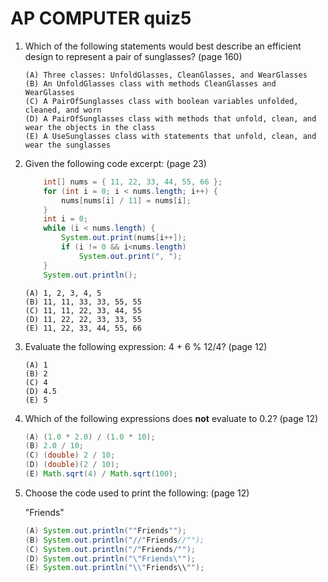# AP COMPUTER quiz5

1. Which of the following statements would best describe an efficient design to represent a pair of sunglasses? (page 160)

	```
	(A) Three classes: UnfoldGlasses, CleanGlasses, and WearGlasses 
	(B) An UnfoldGlasses class with methods CleanGlasses and WearGlasses 
	(C) A PairOfSunglasses class with boolean variables unfolded, cleaned, and worn 
	(D) A PairOfSunglasses class with methods that unfold, clean, and wear the objects in the class 
	(E) A UseSunglasses class with statements that unfold, clean, and wear the sunglasses 
	```
1. Given the following code excerpt: (page 23)

	```java
		int[] nums = { 11, 22, 33, 44, 55, 66 };
		for (int i = 0; i < nums.length; i++) {
			nums[nums[i] / 11] = nums[i];
		}
		int i = 0;
		while (i < nums.length) {
			System.out.print(nums[i++]);
			if (i != 0 && i<nums.length)
				System.out.print(", ");
		}
		System.out.println();
	```
	```
	(A) 1, 2, 3, 4, 5
	(B) 11, 11, 33, 33, 55, 55
	(C) 11, 11, 22, 33, 44, 55
	(D) 11, 22, 22, 33, 33, 55
	(E) 11, 22, 33, 44, 55, 66
	```
1. Evaluate the following expression: 4 + 6 % 12/4? (page 12)

	```
	(A) 1
	(B) 2
	(C) 4
	(D) 4.5
	(E) 5
	```
1. Which of the following expressions does **not** evaluate to 0.2? (page 12)

	```java
	(A) (1.0 * 2.0) / (1.0 * 10);
	(B) 2.0 / 10;
	(C) (double) 2 / 10;
	(D) (double)(2 / 10);
	(E) Math.sqrt(4) / Math.sqrt(100);
	```
1. Choose the code used to print the following: (page 12)
   
   "Friends"

	```java
	(A) System.out.println(""Friends"");
	(B) System.out.println("//"Friends//"");
	(C) System.out.println("/"Friends/"");
	(D) System.out.println("\"Friends\"");
	(E) System.out.println("\\"Friends\\"");
	```